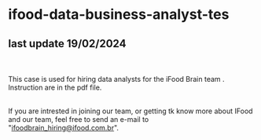 # ifood-data-business-analyst-tes
## last update 19/02/2024
<br><br>
This case is used for hiring data analysts for the iFood Brain team . Instruction are in the pdf file. <br><br>

If you are intrested in joining our team, or getting tk know more about IFood and our team, feel free to send an e-mail to "ifoodbrain_hiring@ifood.com.br".<br><br>
